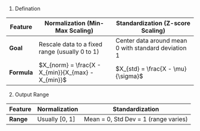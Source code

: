 1. Defination

| Feature     | Normalization (Min-Max Scaling)                    | Standardization (Z-score Scaling)                   |
| ----------- | -------------------------------------------------- | --------------------------------------------------- |
| **Goal**    | Rescale data to a fixed range (usually 0 to 1)     | Center data around mean 0 with standard deviation 1 |
| **Formula** | $X_{norm} = \frac{X - X_{min}}{X_{max} - X_{min}}$ | $X_{std} = \frac{X - \mu}{\sigma}$                  |

2. Output Range
   
| Feature   | Normalization   | Standardization                      |
| --------- | --------------- | ------------------------------------ |
| **Range** | Usually \[0, 1] | Mean = 0, Std Dev = 1 (range varies) |

